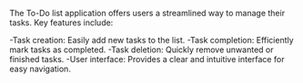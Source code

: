 The To-Do list application offers users a streamlined way to manage their tasks. Key features include:

-Task creation: Easily add new tasks to the list.
-Task completion: Efficiently mark tasks as completed.
-Task deletion: Quickly remove unwanted or finished tasks.
-User interface: Provides a clear and intuitive interface for easy navigation.
